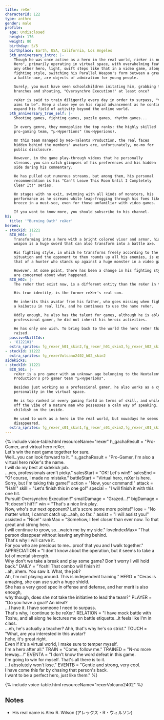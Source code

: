 ```yaml
---
title: reXer
characterId: 122
type: anthro
gender: male
profile:
  age: Undisclosed
  height: 176
  weight: 80
  birthday: 5/5
  birthplace: Earth, USA, California, Los Angeles
  5th_anniversary_intro: |-
    Though he was once active as a hero in the real world, rieker is now a "Cyber
    Hero", primarily operating in virtual space, with overwhelming feats surpassing
    any other hero, light, swift steps like that in a video game, along with his
    fighting style, switching his Parallel Weapon's form between a great-sword and
    a battle-axe, are objects of admiration for young people.

    Surely, you must have seen schoolchildren imitating him, grabbing tree
    branches and shouting, "Oversynchro Execution!" at least once?

    reXer is said to train diligently every day in order to surpass, "the hero he
    aims to be". Keep a close eye on his rapid advancement as he continues to
    expand his field of activity beyond the online world.
  5th_anniversary_true_self: |-
    Shooting games, fighting games, puzzle games, rhythm games...

    In every genre, they monopolize the top ranks: the highly skilled
    pro-gaming team, "μ-Hypertions" (mu-Hyperions).

    On this team managed by Neo-Talents Production, the real faces
    hidden behind the members' avatars are, unfortunately, no-mo for
    public disclosure.

    However, in the game play-through videos that he personally
    streams, you can catch glimpses of his preferences and his hidden
    side during his commentary.

    He has pulled out numerous streams, but among them, his personal
    recommendation is his "Can't Leave This Room Until I Completely
    Clear It!" series.

    On stages with no exit, swimming with all kinds of monsters, his
    performance as he screams while leap-frogging through his foes like a
    breeze in a must-see, even for those unfamiliar with video games.

    If you want to know more, you should subscribe to his channel.
h2:
  title: '"Burning Oath" reXer'
heroes:
- stockId: 11221
  BIO_H01: |-
    Transforming into a hero with a bright colored visor and armor, his parallel
    weapon is a huge sword that can also transform into a battle axe.

    His fighting style, in which he transforms freely according to the battle
    situation and the opponent to then rounds up all his enemies, is exactly like
    that of a hunter who stands up against a huge monster in a video game world.

    However, at some point, there has been a change in his fighting style, and fans
    are concerned about what happened.
  BIO_H02: |-
    The reXer that exist now, is a different entity than the reXer in the past.

    His true identity, is the former reXer's real son.

    He inherits this avatar from his father, who goes missing when fighting against
    a kaibutsu in real life, and he continues to use the name reXer.

    Oddly enough, he also has the talent for games, although he is able to work as a
    professional gamer, he did not inherit his heroic activities.

    He has only one wish. To bring back to the world the hero reXer that his father
    raised.
  passiveSkillIds:
  - '8122101'
  extra_sprites: fg_rexer_h01_skin2,fg_rexer_h01_skin3,fg_rexer_h02_skin2,fg_rexer_h02_skin3
- stockId: 11222
  extra_sprites: fg_rexerVolcano2402_h02_skin2
sidekicks:
- stockId: 11221
  BIO_S01: |-
    reXer is a pro gamer with an unknown age belonging to the Neotalents
    Production's pro gamer team "μ-Hyperions".

    Besides just working as a professional gamer, he also works as a cyber hero TV
    personality in the virtual space.

    He is top ranked in every gaming field in terms of skill, and while he does give
    off the vibe of a mature man who possesses a calm way of speaking, he is very
    childish on the inside.

    He used to work as a hero in the real world, but nowadays he seems to have
    disappeared.
  extra_sprites: fg_rexer_s01_skin1,fg_rexer_s01_skin2,fg_rexer_s01_skin3,fg_rexer_s01_skin4
---
```


{% include voice-table.html resourceName="rexer"
h_gachaResult = "Pro-Gamer, and virtual hero reXer.<br>Let's win the next game together for sure.<br>Well…you can look forward to it. "
s_gachaResult = "Pro-Gamer, I'm also a virtual hero reXer's the name.<br>I will do my best at sidekick job.<br>…yes, professionals aren't picky."
salesStart = "OK! Let's win!!"
salesEnd = "Of course, I made no mistake."
battleStart = "Virtual hero, reXer is here.<br>Sorry, but I'm taking this game!"
action = "Now, your command!"
attack = "Hah!"
skill = "Let's finish this in one go!"
special = "I will finish it with this one hit.<br>Pursuit! Oversynchro Execution!!"
smallDamage = "Grazed…!"
bigDamage = "It doesn't hit?!"
win = "That's a nice link play.<br>Now, who's our next opponent? Let's score some more points!"
lose = "No matter what, I cannot catch up…aah, so far.."
assist = "I will assist you!"
assisted = "Nice!"
rankMax = "Somehow, I feel closer than ever now. To that great and strong hero.<br>I will continue to grow, so…watch me by my side."
loveIndexMax= "That person disappear without leaving anything behind.<br>That's why I will carve it.<br>For you who are precious to me…proof that you and I walk together."
APPRECIATION = "I don't know about the operation, but it seems to take a lot of mental strength.<br>Why don't we take a break and play some game? Don't worry I will hold back."
DAILY = "Yosh! That combo will finish it!<br>..ah, ahem. You saw it. What, the job?<br>Ah, I'm not playing around. This is independent training."
HERO = "Ceras is amazing, she can use such a huge shield.<br>She has a very good spec in offense and defense, and her merit is also enough,<br>why though, does she not take the initiative to lead the team?"
PLAYER = "Do you have a goal? An ideal?<br>…I have it. I have someone I need to surpass.<br>That's why, I continue to be reXer."
RELATION = "I have mock battle with Toshu, and all along he lectures me on battle etiquette…it feels like I'm in class.<br>…eh, he's actually a teacher? Ahh, that's why he's so strict."
TOUCH = "What, are you interested in this avatar?<br>hehe, it's great right.<br>Even if it's a virtual world, I make sure to temper myself.<br>I'm a hero after all."
TRAIN = "Come, follow me."
TRAINED = "N-no more leeway…!"
EVENTA = "I don't know the word defeat in this game.<br>I'm going to win for myself. That's all there is to it.<br>…I absolutely won't lose."
EVENTB = "Gentle and strong, very cool.<br>I have come this far by chasing that person's back.<br>I want to be a perfect hero, just like them."
%}

{% include voice-table.html resourceName="rexerVolcano2402"
%}

## Notes
- His real name is Alex R. Wilson (アレックス・R・ウィルソン)
